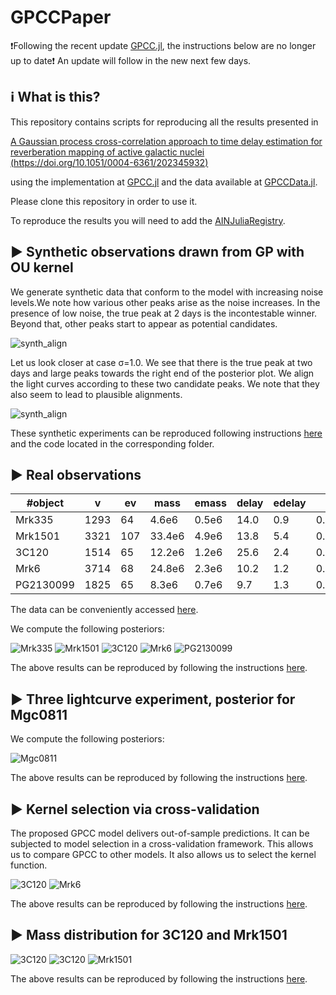 # GPCCPaper

❗Following the recent update [GPCC.jl](https://github.com/HITS-AIN/GPCC.jl), the instructions below are no longer up to date❗
An update will follow in the new next few days.

## ℹ What is this?

This repository contains scripts for reproducing all the results presented in 

[A Gaussian process cross-correlation approach to time delay estimation for reverberation mapping of active galactic nuclei (https://doi.org/10.1051/0004-6361/202345932)](https://doi.org/10.1051/0004-6361/202345932)

using the implementation at [GPCC.jl](https://github.com/HITS-AIN/GPCC.jl) and the data available at [GPCCData.jl](https://github.com/HITS-AIN/GPCCData.jl).

Please clone this repository in order to use it.

To reproduce the results you will need to add the [AINJuliaRegistry](https://github.com/HITS-AIN/AINJuliaRegistry).


## ▶ Synthetic observations drawn from GP with OU kernel

We generate synthetic data  that conform to the model with increasing noise levels.We note how various other peaks arise as the noise increases. In the presence of low noise, the true peak at 2 days is the incontestable winner. Beyond that, other peaks start to appear as potential candidates.



![synth_align](scripts/Synthetic/synth_posteriors.png)


Let us look closer at case σ=1.0. We see that there is the true peak at two days and large peaks towards the right end of the posterior plot.
We align the light curves according to these two candidate peaks. We note that they also seem to lead to plausible alignments. 

![synth_align](scripts/Synthetic/synth_aligned_at_three_delays.png)

These synthetic experiments can be reproduced following instructions [here](scripts/Synthetic/README.md) and the code located in the corresponding folder.


## ▶ Real observations


#object   | v   |  ev |  mass | emass |  delay|edelay | z     | luminosity|
| ------- | --- | --- | ----- | ----- | ----- | ----- | ----- | ----------| 
Mrk335	  |1293 | 64  | 4.6e6 | 0.5e6 | 14.0  |  0.9  | 0.0258| 5.01e43   |
Mrk1501   |3321 | 107 | 33.4e6| 4.9e6 | 13.8  |  5.4  | 0.0893| 2.09e44   |
3C120     |1514 | 65  | 12.2e6| 1.2e6 | 25.6  |  2.4  | 0.0330| 9.12e43   |
Mrk6      |3714 | 68  | 24.8e6| 2.3e6 | 10.2  |  1.2  | 0.0188| 5.62e43   |
PG2130099 |1825 | 65  | 8.3e6 | 0.7e6 | 9.7   |  1.3  | 0.0630| 1.41e44   |

The data can be conveniently accessed [here](https://github.com/HITS-AIN/GPCCData.jl).

We compute the following posteriors:

![Mrk335](scripts/GPCCDataExperiments/posterior_unif_Mrk335.png)
![Mrk1501](scripts/GPCCDataExperiments/posterior_unif_Mrk1501.png)
![3C120](scripts/GPCCDataExperiments/posterior_unif_3C120.png)
![Mrk6](scripts/GPCCDataExperiments/posterior_unif_Mrk6.png)
![PG2130099](scripts/GPCCDataExperiments/posterior_unif_PG2130099.png)

The above results can be reproduced by following the instructions [here](scripts/GPCCDataExperiments/README.md).


## ▶ Three lightcurve experiment, posterior for Mgc0811

We compute the following posteriors:

![Mgc0811](scripts/threelightcurves/2Dposterior_Mgc0811.png)

The above results can be reproduced by following the instructions [here](scripts/threelightcurves/README.md).


## ▶ Kernel selection via cross-validation

The proposed GPCC model delivers out-of-sample predictions. It can be subjected to model selection in a cross-validation framework. This allows us to compare GPCC to other models. It also allows us to select the kernel function.

![3C120](scripts/kernelselection/CV_3C120_OU_vs_matern.png)
![Mrk6](scripts/kernelselection/CV_Mrk6_OU_vs_matern.png)

The above results can be reproduced by following the instructions [here](scripts/kernelselection/README.md).

## ▶ Mass distribution for 3C120 and Mrk1501

![3C120](scripts/MassDistributions/massdistribution3C120.png)
![3C120](scripts/MassDistributions/massdistribution3C120_fixdelaytomean.png)
![Mrk1501](scripts/MassDistributions/massdistributionMrk1501.png)

The above results can be reproduced by following the instructions [here](scripts/MassDistributions/README.md).
